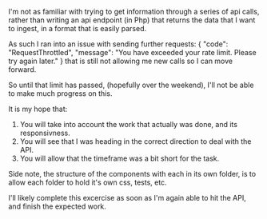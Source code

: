 I'm not as familiar with trying to get information through a series of api calls,
rather than writing an api endpoint (in Php) that returns the data that I want to ingest,
in a format that is easily parsed.

As such I ran into an issue with sending further requests:
{
  "code": "RequestThrottled",
  "message": "You have exceeded your rate limit.  Please try again later."
}
that is still not allowing me new calls so I can move forward.

So until that limit has passed, (hopefully over the weekend),
I'll not be able to make much progress on this.

It is my hope that:
1. You will take into account the work that actually was done, and its responsivness.
2. You will see that I was heading in the correct direction to deal with the API.
3. You will allow that the timeframe was a bit short for the task.

Side note,
the structure of the components with each in its own folder,
is to allow each folder to hold it's own css, tests, etc.

I'll likely complete this excercise as soon as I'm again able to hit the API,
and finish the expected work.